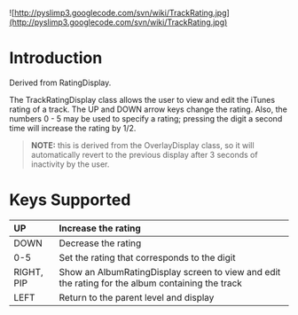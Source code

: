 ![http://pyslimp3.googlecode.com/svn/wiki/TrackRating.jpg](http://pyslimp3.googlecode.com/svn/wiki/TrackRating.jpg)

# Introduction #

Derived from RatingDisplay.

The TrackRatingDisplay class allows the user to view and edit the iTunes rating of a track. The UP and DOWN arrow keys change the rating. Also, the numbers 0 - 5 may be used to specify a rating; pressing the digit a second time will increase the rating by 1/2.

> <b>NOTE:</b> this is derived from the OverlayDisplay class, so it will automatically revert to the previous display after 3 seconds of inactivity by the user.

# Keys Supported #

| UP | Increase the rating |
|:---|:--------------------|
| DOWN | Decrease the rating |
| 0-5 | Set the rating that corresponds to the digit |
| RIGHT, PIP | Show an AlbumRatingDisplay screen to view and edit the rating for the album containing the track |
| LEFT | Return to the parent level and display |
